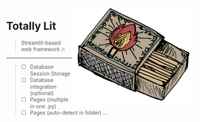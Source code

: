 <img src="Resources/Images/302474.png" align=right width="65%">

# Totally Lit

> Streamlit-based web framework 🔥

---

> - [ ] Database Session Storage
> - [ ] Database integration (optional)
> - [ ] Pages (multiple in one .py)
> - [ ] Pages (auto-detect in folder)
> ...
